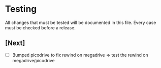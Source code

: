 # Testing
All changes that must be tested will be documented in this file.
Every case must be checked before a release.

## [Next]
- [ ] Bumped picodrive to fix rewind on megadrive => test the rewind on megadrive/picodrive